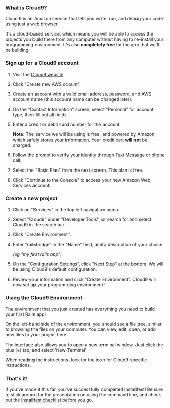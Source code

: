 ### What is Cloud9?

Cloud 9 is an Amazon service that lets you write, run, and debug your code using just a web browser.

It's a cloud-based service, which means you will be able to access the projects you build there from any 
computer without having to re-install your programming environment. It's also **completely free** for the
app that we'll be building.

### Sign up for a Cloud9 account

1. Visit the [Cloud9 website](https://c9.io)

2. Click "Create new AWS ccount".

3. Create an account with a valid email address, password, and AWS account name (this account name can be changed later).

4. On the "Contact Information" screen, select "Personal" for account type, then fill out all fields.

5. Enter a credit or debit card number for the account.

    **Note:** The service we will be using is free, and powered by Amazon, which safely stores your information. Your credit cart **will not** be charged.

6. Follow the prompt to verify your identity through Text Message or phone call.

7. Select the "Basic Plan" from the next screen. This plan is free.

8. Click "Continue to the Console" to access your new Amazon Web Services account!

### Create a new project

1. Click on "Services" in the top left navigation menu.

2. Select "Cloud9" under "Developer Tools", or search for and select Cloud9 in the search bar.

3. Click "Create Environment".

4. Enter "railsbridge" in the "Name" field, and a description of your choice

    _(eg "my first rails app")_

5. On the "Configuration Settings", click "Next Step" at the bottom. We will be using Cloud9's default configuration.

6. Review your information and click "Create Environment". Cloud9 will now set up your programming environment!

### Using the Cloud9 Environment

The environment that you just created has everything you need to build your first Rails app!

On the left-hand side of the environment, you should see a file tree, similar to browsing the files on your computer. You can view, edit, open, or add new files to your project here!

The interface also allows you to open a new terminal window. Just click the plus (+) tab, and select 'New Terminal'

When reading the instructions, look for the <i class="fa fa-cloud"></i> icon for Cloud9-specific instructions.

### That's it!
If you've made it this far, you've successfully completed Installfest! Be sure to stick around for the presentation on using the command line, and check out the [Installfest checklist](/installfest/checklist) before you go.
